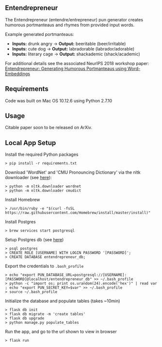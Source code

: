## Entendrepreneur

The Entendrepreneur (entendre/entrepreneur) pun generator creates humorous portmanteaus and rhymes from provided input words.

Example generated portmanteaus:

* **Inputs:** drunk angry → **Output:** beeritable (beer/irritable)
* **Inputs:** cute dog → **Output:** labradorable (labrador/adorable)
* **Inputs:** literary cage → **Output:** shackademic (shack/academic)

For additional details see the associated NeurIPS 2018 workshop paper: [Entendrepreneur: Generating Humorous Portmanteaus using Word-Embeddings](https://nips2018creativity.github.io/doc/entendrepreneur.pdf)

## Requirements

Code was built on Mac OS 10.12.6 using Python 2.7.10

## Usage

Citable paper soon to be released on ArXiv.

## Local App Setup

Install the required Python packages
```
> pip install -r requirements.txt
```

Download 'WordNet' and 'CMU Pronouncing Dictionary' via the nltk downloader (see [here](http://www.nltk.org/data.html)):
```
> python -m nltk.downloader wordnet
> python -m nltk.downloader cmudict
```

Install Homebrew
```
> /usr/bin/ruby -e "$(curl -fsSL https://raw.githubusercontent.com/Homebrew/install/master/install)"
```

Install Postgres
```
> brew services start postgresql
```

Setup Postgres db (see [here](https://www.codementor.io/engineerapart/getting-started-with-postgresql-on-mac-osx-are8jcopb))
```
> psql postgres
> CREATE ROLE [USERNAME] WITH LOGIN PASSWORD '[PASSWORD]';
> CREATE DATABASE entendrepreneur_db;
```

Export the credentials to `.bash_profile`
```
> echo "export PUN_DATABASE_URL=postgresql://[USERNAME]:[PASSWORD]@localhost/entendrepreneur_db" >> ~/.bash_profile
> python -c "import os; print os.urandom(24).encode('hex')" | read var ; echo "export PUN_SECRET_KEY=$var" >> ~/.bash_profile
> source ~/.bash_profile
```

Initialize the database and populate tables (takes ~10min)
```
> flask db init
> flask db migrate -m 'create tables'
> flask db upgrade
> python manage.py populate_tables
```

Run the app, and go to the url shown to view in browser
```
> flask run
```
